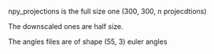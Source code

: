 

npy_projections is the full size one (300, 300, n projecdtions)

The downscaled ones are half size.

The angles files are of shape (55, 3) euler angles

